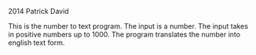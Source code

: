 2014 Patrick David

This is the number to text program.  The input is a number.  The input takes in positive numbers up to 1000.  The program translates the number
into english text form.
